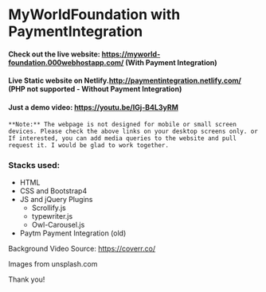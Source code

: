 # MyWorldFoundation with PaymentIntegration

#### Check out the live website: https://myworld-foundation.000webhostapp.com/ (With Payment Integration)
#### Live Static website on Netlify.http://paymentintegration.netlify.com/ (PHP not supported - Without Payment Integration)
#### Just a demo video: https://youtu.be/IGj-B4L3yRM

```**Note:** The webpage is not designed for mobile or small screen devices. Please check the above links on your desktop screens only. or If interested, you can add media queries to the website and pull request it. I would be glad to work together.```

### Stacks used:

+ HTML
+ CSS and Bootstrap4
+ JS and jQuery Plugins
  + Scrollify.js
  + typewriter.js
  + Owl-Carousel.js
+ Paytm Payment Integration (old)

Background Video Source: https://coverr.co/ 

Images from unsplash.com

Thank you!
